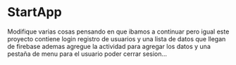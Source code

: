 # StartApp

Modifique varias cosas pensando en que ibamos a continuar 
pero igual este proyecto contiene login registro de usuarios 
y una lista de datos que llegan de firebase ademas agregue la
actividad para agregar los datos y una pestaña de menu para 
el usuario poder cerrar sesion...
